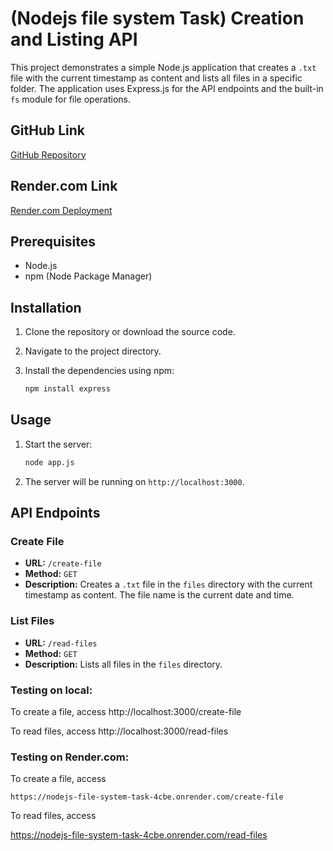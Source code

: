 # (Nodejs file system Task) Creation and Listing API

This project demonstrates a simple Node.js application that creates a `.txt` file with the current timestamp as content and lists all files in a specific folder. The application uses Express.js for the API endpoints and the built-in `fs` module for file operations.

## GitHub Link

[GitHub Repository](https://github.com/sshankars1104/Nodejs-file-system-Task)

## Render.com Link

[Render.com Deployment](https://nodejs-file-system-task-4cbe.onrender.com)
## Prerequisites

- Node.js
- npm (Node Package Manager)

## Installation

1. Clone the repository or download the source code.
2. Navigate to the project directory.
3. Install the dependencies using npm:

   ```sh
   npm install express
   ```

## Usage

1. Start the server:

   ```sh
   node app.js
   ```

2. The server will be running on `http://localhost:3000`.

## API Endpoints

### Create File

- **URL:** `/create-file`
- **Method:** `GET`
- **Description:** Creates a `.txt` file in the `files` directory with the current timestamp as content. The file name is the current date and time.

### List Files

- **URL:** `/read-files`
- **Method:** `GET`
- **Description:** Lists all files in the `files` directory.

### Testing on local:

To create a file, access http://localhost:3000/create-file

To read files, access http://localhost:3000/read-files

### Testing on Render.com:

To create a file, access

  
    https://nodejs-file-system-task-4cbe.onrender.com/create-file
  

To read files, access


   https://nodejs-file-system-task-4cbe.onrender.com/read-files
  

